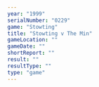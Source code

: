 ```yaml
---
year: "1999"
serialNumber: "0229" 
game: "Stowting"
title: "Stowting v The Min"
gameLocation: ""
gameDate: ""
shortReport: ""
result: ""
resultType: ""
type: "game"
---
```

